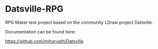 # Datsville-RPG
RPG Maker test project based on the community LDraw project Datsville.

Documentation can be found here:

https://github.com/mjhorvath/Datsville
